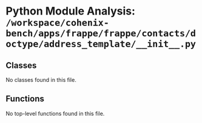# Python Module Analysis: `/workspace/cohenix-bench/apps/frappe/frappe/contacts/doctype/address_template/__init__.py`

## Classes

No classes found in this file.


## Functions

No top-level functions found in this file.
